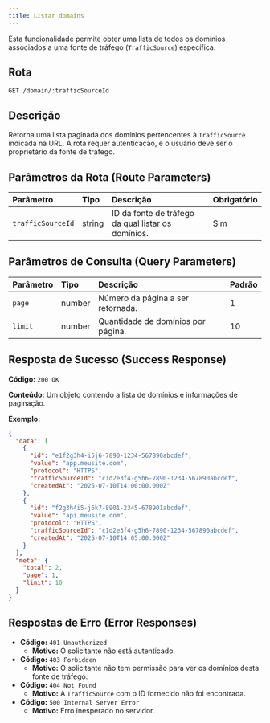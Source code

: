 ```yaml
---
title: Listar domains
---
```


Esta funcionalidade permite obter uma lista de todos os domínios associados a uma fonte de tráfego (`TrafficSource`) específica.

## Rota

`GET /domain/:trafficSourceId`

## Descrição

Retorna uma lista paginada dos domínios pertencentes à `TrafficSource` indicada na URL. A rota requer autenticação, e o usuário deve ser o proprietário da fonte de tráfego.

## Parâmetros da Rota (Route Parameters)

| Parâmetro         | Tipo   | Descrição                                          | Obrigatório |
| :---------------- | :----- | :------------------------------------------------- | :---------- |
| `trafficSourceId` | string | ID da fonte de tráfego da qual listar os domínios. | Sim         |

## Parâmetros de Consulta (Query Parameters)

| Parâmetro | Tipo   | Descrição                          | Padrão |
| :-------- | :----- | :--------------------------------- | :----- |
| `page`    | number | Número da página a ser retornada.  | 1      |
| `limit`   | number | Quantidade de domínios por página. | 10     |

## Resposta de Sucesso (Success Response)

**Código:** `200 OK`

**Conteúdo:** Um objeto contendo a lista de domínios e informações de paginação.

**Exemplo:**

```json
{
  "data": [
    {
      "id": "e1f2g3h4-i5j6-7890-1234-567890abcdef",
      "value": "app.meusite.com",
      "protocol": "HTTPS",
      "trafficSourceId": "c1d2e3f4-g5h6-7890-1234-567890abcdef",
      "createdAt": "2025-07-10T14:00:00.000Z"
    },
    {
      "id": "f2g3h4i5-j6k7-8901-2345-678901abcdef",
      "value": "api.meusite.com",
      "protocol": "HTTPS",
      "trafficSourceId": "c1d2e3f4-g5h6-7890-1234-567890abcdef",
      "createdAt": "2025-07-10T14:05:00.000Z"
    }
  ],
  "meta": {
    "total": 2,
    "page": 1,
    "limit": 10
  }
}
```

## Respostas de Erro (Error Responses)

- **Código:** `401 Unauthorized`
  - **Motivo:** O solicitante não está autenticado.
- **Código:** `403 Forbidden`
  - **Motivo:** O solicitante não tem permissão para ver os domínios desta fonte de tráfego.
- **Código:** `404 Not Found`
  - **Motivo:** A `TrafficSource` com o ID fornecido não foi encontrada.
- **Código:** `500 Internal Server Error`
  - **Motivo:** Erro inesperado no servidor.
